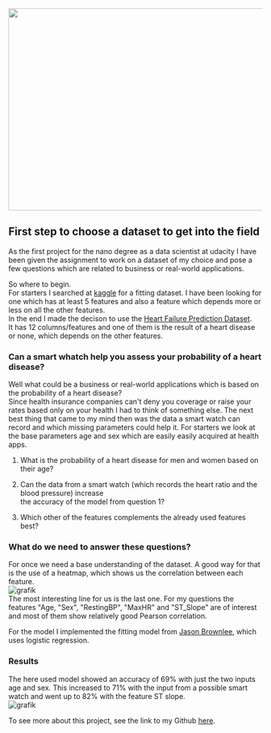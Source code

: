 <img src=https://user-images.githubusercontent.com/96918132/150175572-2937f3d3-8ec7-41dd-ba50-8ec1edb71da3.png width="600" height="400"/>

## First step to choose a dataset to get into the field

As the first project for the nano degree as a data scientist at udacity I have been given the assignment to work on a dataset
of my choice and pose a few questions which are related to business or real-world applications.<br>

So where to begin. <br>
For starters I searched at [kaggle](https://www.kaggle.com/) for a fitting dataset. I have been looking for one which has 
at least 5 features and also a feature which depends more or less on all the other features. <br>
In the end I made the decison to use the [Heart Failure Prediction Dataset](https://www.kaggle.com/fedesoriano/heart-failure-prediction). <br>
It has 12 columns/features and one of them is the result of a heart disease or none, which depends on the other features. 


### Can a smart whatch help you assess your probability of a heart disease?

Well what could be a business or real-world applications which is based on the probability of a heart disease? <br>
Since health insurance companies can't deny you coverage or raise your rates based only on your health I had to think of something else.
The next best thing that came to my mind then was the data a smart watch can record and which missing parameters could help it.
For starters we look at the base parameters age and sex which are easily easily acquired at health apps.
1. What is the probability of a heart disease for men and women based on their age?

2. Can the data from a smart watch (which records the heart ratio and the blood pressure) increase <br>the accuracy of the model from question 1?

3.  Which other of the features complements the already used features best?


### What do we need to answer these questions?
For once we need a base understanding of the dataset. A good way for that is the use of
a heatmap, which shows us the correlation between each feature.<br>
![grafik](https://user-images.githubusercontent.com/96918132/150194474-ac7ab83b-0714-47be-b6fc-94d49b45dfe4.png)<br>
The most interesting line for us is the last one. For my questions the features "Age, "Sex", "RestingBP", "MaxHR" and "ST_Slope" are of interest and
most of them show relatively good Pearson correlation.

For the model I implemented the fitting model from [Jason Brownlee](https://machinelearningmastery.com/how-to-connect-model-input-data-with-predictions-for-machine-learning/), which uses logistic regression.

### Results
The here used model showed an accuracy of 69% with just the two inputs age and sex. This increased to 71%
with the input from a possible smart watch and went up to 82% with the feature ST slope.<br>
![grafik](https://user-images.githubusercontent.com/96918132/150199518-b6a36951-fc3a-46e7-b0cb-8ead919c35e4.png)


To see more about this project, see the link to my Github [here]().
